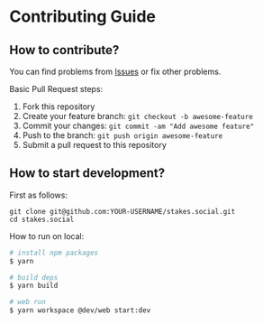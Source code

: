 # Contributing Guide

## How to contribute?

You can find problems from [Issues](https://github.com/dev-protocol/stakes.social/issues) or fix other problems.

Basic Pull Request steps:

1. Fork this repository
1. Create your feature branch: `git checkout -b awesome-feature`
1. Commit your changes: `git commit -am "Add awesome feature"`
1. Push to the branch: `git push origin awesome-feature`
1. Submit a pull request to this repository

## How to start development?

First as follows:

```
git clone git@github.com:YOUR-USERNAME/stakes.social.git
cd stakes.social
```

How to run on local:

```bash
# install npm packages
$ yarn

# build deps
$ yarn build

# web run
$ yarn workspace @dev/web start:dev
```
